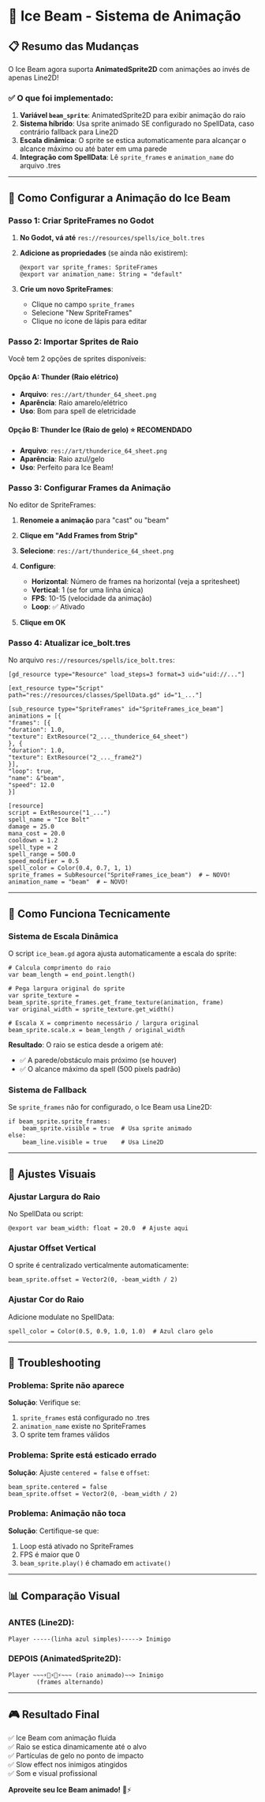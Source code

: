 # 🧊 Ice Beam - Sistema de Animação

## 📋 Resumo das Mudanças

O Ice Beam agora suporta **AnimatedSprite2D** com animações ao invés de apenas Line2D!

### ✅ O que foi implementado:

1. **Variável `beam_sprite`**: AnimatedSprite2D para exibir animação do raio
2. **Sistema híbrido**: Usa sprite animado SE configurado no SpellData, caso contrário fallback para Line2D
3. **Escala dinâmica**: O sprite se estica automaticamente para alcançar o alcance máximo ou até bater em uma parede
4. **Integração com SpellData**: Lê `sprite_frames` e `animation_name` do arquivo .tres

---

## 🎨 Como Configurar a Animação do Ice Beam

### Passo 1: Criar SpriteFrames no Godot

1. **No Godot, vá até** `res://resources/spells/ice_bolt.tres`
2. **Adicione as propriedades** (se ainda não existirem):
   ```gdscript
   @export var sprite_frames: SpriteFrames
   @export var animation_name: String = "default"
   ```

3. **Crie um novo SpriteFrames**:
   - Clique no campo `sprite_frames`
   - Selecione "New SpriteFrames"
   - Clique no ícone de lápis para editar

### Passo 2: Importar Sprites de Raio

Você tem 2 opções de sprites disponíveis:

#### Opção A: Thunder (Raio elétrico)
- **Arquivo**: `res://art/thunder_64_sheet.png`
- **Aparência**: Raio amarelo/elétrico
- **Uso**: Bom para spell de eletricidade

#### Opção B: Thunder Ice (Raio de gelo) ⭐ RECOMENDADO
- **Arquivo**: `res://art/thunderice_64_sheet.png`
- **Aparência**: Raio azul/gelo
- **Uso**: Perfeito para Ice Beam!

### Passo 3: Configurar Frames da Animação

No editor de SpriteFrames:

1. **Renomeie a animação** para "cast" ou "beam"
2. **Clique em "Add Frames from Strip"**
3. **Selecione**: `res://art/thunderice_64_sheet.png`
4. **Configure**:
   - **Horizontal**: Número de frames na horizontal (veja a spritesheet)
   - **Vertical**: 1 (se for uma linha única)
   - **FPS**: 10-15 (velocidade da animação)
   - **Loop**: ✅ Ativado

5. **Clique em OK**

### Passo 4: Atualizar ice_bolt.tres

No arquivo `res://resources/spells/ice_bolt.tres`:

```gdscript
[gd_resource type="Resource" load_steps=3 format=3 uid="uid://..."]

[ext_resource type="Script" path="res://resources/classes/SpellData.gd" id="1_..."]

[sub_resource type="SpriteFrames" id="SpriteFrames_ice_beam"]
animations = [{
"frames": [{
"duration": 1.0,
"texture": ExtResource("2_..._thunderice_64_sheet")
}, {
"duration": 1.0,
"texture": ExtResource("2_..._frame2")
}],
"loop": true,
"name": &"beam",
"speed": 12.0
}]

[resource]
script = ExtResource("1_...")
spell_name = "Ice Bolt"
damage = 25.0
mana_cost = 20.0
cooldown = 1.2
spell_type = 2
spell_range = 500.0
speed_modifier = 0.5
spell_color = Color(0.4, 0.7, 1, 1)
sprite_frames = SubResource("SpriteFrames_ice_beam")  # ← NOVO!
animation_name = "beam"  # ← NOVO!
```

---

## 🔧 Como Funciona Tecnicamente

### Sistema de Escala Dinâmica

O script `ice_beam.gd` agora ajusta automaticamente a escala do sprite:

```gdscript
# Calcula comprimento do raio
var beam_length = end_point.length()

# Pega largura original do sprite
var sprite_texture = beam_sprite.sprite_frames.get_frame_texture(animation, frame)
var original_width = sprite_texture.get_width()

# Escala X = comprimento necessário / largura original
beam_sprite.scale.x = beam_length / original_width
```

**Resultado**: O raio se estica desde a origem até:
- ✅ A parede/obstáculo mais próximo (se houver)
- ✅ O alcance máximo da spell (500 pixels padrão)

### Sistema de Fallback

Se `sprite_frames` não for configurado, o Ice Beam usa Line2D:

```gdscript
if beam_sprite.sprite_frames:
    beam_sprite.visible = true  # Usa sprite animado
else:
    beam_line.visible = true    # Usa Line2D
```

---

## 🎯 Ajustes Visuais

### Ajustar Largura do Raio

No SpellData ou script:
```gdscript
@export var beam_width: float = 20.0  # Ajuste aqui
```

### Ajustar Offset Vertical

O sprite é centralizado verticalmente automaticamente:
```gdscript
beam_sprite.offset = Vector2(0, -beam_width / 2)
```

### Ajustar Cor do Raio

Adicione modulate no SpellData:
```gdscript
spell_color = Color(0.5, 0.9, 1.0, 1.0)  # Azul claro gelo
```

---

## 🐛 Troubleshooting

### Problema: Sprite não aparece
**Solução**: Verifique se:
1. `sprite_frames` está configurado no .tres
2. `animation_name` existe no SpriteFrames
3. O sprite tem frames válidos

### Problema: Sprite está esticado errado
**Solução**: Ajuste `centered = false` e `offset`:
```gdscript
beam_sprite.centered = false
beam_sprite.offset = Vector2(0, -beam_width / 2)
```

### Problema: Animação não toca
**Solução**: Certifique-se que:
1. Loop está ativado no SpriteFrames
2. FPS é maior que 0
3. `beam_sprite.play()` é chamado em `activate()`

---

## 📊 Comparação Visual

### ANTES (Line2D):
```
Player -----(linha azul simples)-----> Inimigo
```

### DEPOIS (AnimatedSprite2D):
```
Player ~~~⚡🧊⚡🧊⚡~~~ (raio animado)~~> Inimigo
        (frames alternando)
```

---

## 🎮 Resultado Final

✅ Ice Beam com animação fluida  
✅ Raio se estica dinamicamente até o alvo  
✅ Partículas de gelo no ponto de impacto  
✅ Slow effect nos inimigos atingidos  
✅ Som e visual profissional  

**Aproveite seu Ice Beam animado!** 🧊⚡
